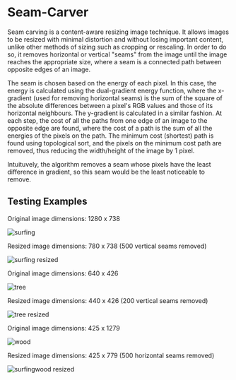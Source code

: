 # Seam-Carver

Seam carving is a content-aware resizing image technique. It allows images to be resized with minimal distortion and without losing important content, unlike other methods of sizing such as cropping or rescaling. In order to do so, it removes horizontal or vertical "seams" from the image until the image reaches the appropriate size, where a seam is a connected path between opposite edges of an image. 

The seam is chosen based on the energy of each pixel. In this case, the energy is calculated using the dual-gradient energy function, where the x-gradient (used for removing horizontal seams) is the sum of the square of the absolute differences between a pixel's RGB values and those of its horizontal neighbours. The y-gradient is calculated in a similar fashion. At each step, the cost of all the paths from one edge of an image to the opposite edge are found, where the cost of a path is the sum of all the energies of the pixels on the path. The minimum cost (shortest) path is found using topological sort, and the pixels on the minimum cost path are removed, thus reducing the width/height of the image by 1 pixel. 

Intuituvely, the algorithm removes a seam whose pixels have the least difference in gradient, so this seam would be the least noticeable to remove. 

## Testing Examples

Original image dimensions: 1280 x 738

![surfing](Files/surfing.jpg)

Resized image dimensions: 780 x 738 (500 vertical seams removed)

![surfing resized](Files/surfing_resized.jpg)


Original image dimensions: 640 x 426

![tree](Files/tree.jpg)

Resized image dimensions: 440 x 426 (200 vertical seams removed)

![tree resized](Files/tree_resized.jpg)


Original image dimensions: 425 x 1279

![wood](Files/wood.jpg)

Resized image dimensions: 425 x 779 (500 horizontal seams removed)

![surfingwood resized](Files/wood_resized.jpg)
